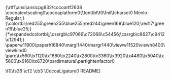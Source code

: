 {\rtf1\ansi\ansicpg932\cocoartf2638
\cocoatextscaling0\cocoaplatform0{\fonttbl\f0\fnil\fcharset0 Menlo-Regular;}
{\colortbl;\red255\green255\blue255;\red244\green169\blue120;\red17\green19\blue25;}
{\*\expandedcolortbl;;\cssrgb\c97069\c72068\c54456;\cssrgb\c8627\c9412\c12941;}
\paperw11900\paperh16840\margl1440\margr1440\vieww11520\viewh8400\viewkind0
\pard\tx560\tx1120\tx1680\tx2240\tx2800\tx3360\tx3920\tx4480\tx5040\tx5600\tx6160\tx6720\pardirnatural\partightenfactor0

\f0\fs36 \cf2 \cb3 \CocoaLigature0 README}